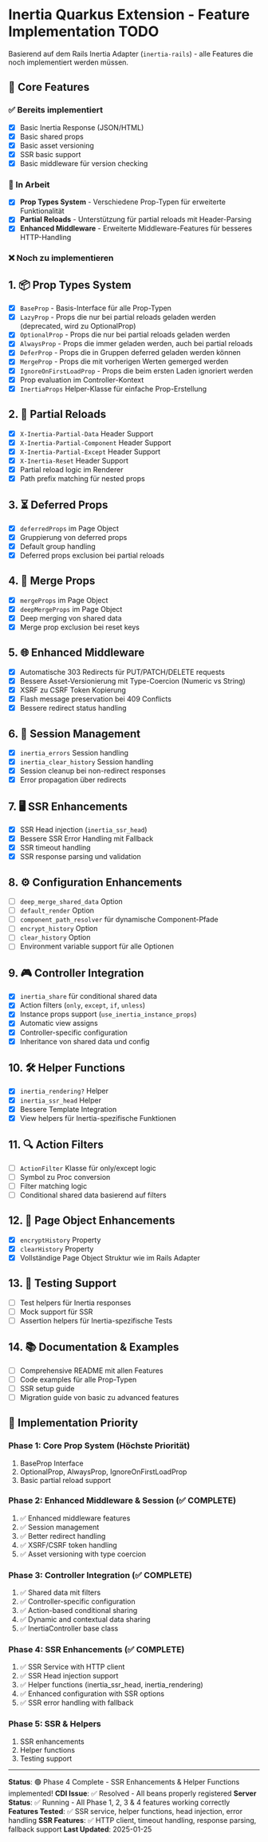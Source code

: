 # Inertia Quarkus Extension - Feature Implementation TODO

Basierend auf dem Rails Inertia Adapter (`inertia-rails`) - alle Features die noch implementiert werden müssen.

## 🎯 Core Features

### ✅ Bereits implementiert

- [x] Basic Inertia Response (JSON/HTML)
- [x] Basic shared props
- [x] Basic asset versioning
- [x] SSR basic support
- [x] Basic middleware für version checking

### 🔄 In Arbeit

- [x] **Prop Types System** - Verschiedene Prop-Typen für erweiterte Funktionalität
- [x] **Partial Reloads** - Unterstützung für partial reloads mit Header-Parsing
- [x] **Enhanced Middleware** - Erweiterte Middleware-Features für besseres HTTP-Handling

### ❌ Noch zu implementieren

## 1. 📦 Prop Types System

- [x] `BaseProp` - Basis-Interface für alle Prop-Typen
- [x] `LazyProp` - Props die nur bei partial reloads geladen werden (deprecated, wird zu OptionalProp)
- [x] `OptionalProp` - Props die nur bei partial reloads geladen werden
- [x] `AlwaysProp` - Props die immer geladen werden, auch bei partial reloads
- [x] `DeferProp` - Props die in Gruppen deferred geladen werden können
- [x] `MergeProp` - Props die mit vorherigen Werten gemerged werden
- [x] `IgnoreOnFirstLoadProp` - Props die beim ersten Laden ignoriert werden
- [x] Prop evaluation im Controller-Kontext
- [x] `InertiaProps` Helper-Klasse für einfache Prop-Erstellung

## 2. 🔄 Partial Reloads

- [x] `X-Inertia-Partial-Data` Header Support
- [x] `X-Inertia-Partial-Component` Header Support
- [x] `X-Inertia-Partial-Except` Header Support
- [x] `X-Inertia-Reset` Header Support
- [x] Partial reload logic im Renderer
- [x] Path prefix matching für nested props

## 3. ⏳ Deferred Props

- [x] `deferredProps` im Page Object
- [x] Gruppierung von deferred props
- [x] Default group handling
- [x] Deferred props exclusion bei partial reloads

## 4. 🔀 Merge Props

- [x] `mergeProps` im Page Object
- [x] `deepMergeProps` im Page Object
- [x] Deep merging von shared data
- [x] Merge prop exclusion bei reset keys

## 5. 🌐 Enhanced Middleware

- [x] Automatische 303 Redirects für PUT/PATCH/DELETE requests
- [x] Bessere Asset-Versionierung mit Type-Coercion (Numeric vs String)
- [x] XSRF zu CSRF Token Kopierung
- [x] Flash message preservation bei 409 Conflicts
- [x] Bessere redirect status handling

## 6. 💾 Session Management

- [x] `inertia_errors` Session handling
- [x] `inertia_clear_history` Session handling
- [x] Session cleanup bei non-redirect responses
- [x] Error propagation über redirects

## 7. 🖥️ SSR Enhancements

- [x] SSR Head injection (`inertia_ssr_head`)
- [x] Bessere SSR Error Handling mit Fallback
- [x] SSR timeout handling
- [x] SSR response parsing und validation

## 8. ⚙️ Configuration Enhancements

- [ ] `deep_merge_shared_data` Option
- [ ] `default_render` Option
- [ ] `component_path_resolver` für dynamische Component-Pfade
- [ ] `encrypt_history` Option
- [ ] `clear_history` Option
- [ ] Environment variable support für alle Optionen

## 9. 🎮 Controller Integration

- [x] `inertia_share` für conditional shared data
- [x] Action filters (`only`, `except`, `if`, `unless`)
- [x] Instance props support (`use_inertia_instance_props`)
- [x] Automatic view assigns
- [x] Controller-specific configuration
- [x] Inheritance von shared data und config

## 10. 🛠️ Helper Functions

- [x] `inertia_rendering?` Helper
- [x] `inertia_ssr_head` Helper
- [x] Bessere Template Integration
- [x] View helpers für Inertia-spezifische Funktionen

## 11. 🔍 Action Filters

- [ ] `ActionFilter` Klasse für only/except logic
- [ ] Symbol zu Proc conversion
- [ ] Filter matching logic
- [ ] Conditional shared data basierend auf filters

## 12. 📄 Page Object Enhancements

- [x] `encryptHistory` Property
- [x] `clearHistory` Property
- [x] Vollständige Page Object Struktur wie im Rails Adapter

## 13. 🧪 Testing Support

- [ ] Test helpers für Inertia responses
- [ ] Mock support für SSR
- [ ] Assertion helpers für Inertia-spezifische Tests

## 14. 📚 Documentation & Examples

- [ ] Comprehensive README mit allen Features
- [ ] Code examples für alle Prop-Typen
- [ ] SSR setup guide
- [ ] Migration guide von basic zu advanced features

## 🚀 Implementation Priority

### Phase 1: Core Prop System (Höchste Priorität)

1. BaseProp Interface
2. OptionalProp, AlwaysProp, IgnoreOnFirstLoadProp
3. Basic partial reload support

### Phase 2: Enhanced Middleware & Session (✅ COMPLETE)

1. ✅ Enhanced middleware features
2. ✅ Session management
3. ✅ Better redirect handling
4. ✅ XSRF/CSRF token handling
5. ✅ Asset versioning with type coercion

### Phase 3: Controller Integration (✅ COMPLETE)

1. ✅ Shared data mit filters
2. ✅ Controller-specific configuration
3. ✅ Action-based conditional sharing
4. ✅ Dynamic and contextual data sharing
5. ✅ InertiaController base class

### Phase 4: SSR Enhancements (✅ COMPLETE)

1. ✅ SSR Service with HTTP client
2. ✅ SSR Head injection support
3. ✅ Helper functions (inertia_ssr_head, inertia_rendering)
4. ✅ Enhanced configuration with SSR options
5. ✅ SSR error handling with fallback

### Phase 5: SSR & Helpers

1. SSR enhancements
2. Helper functions
3. Testing support

---

**Status**: 🟢 Phase 4 Complete - SSR Enhancements & Helper Functions implemented!
**CDI Issue**: ✅ Resolved - All beans properly registered
**Server Status**: ✅ Running - All Phase 1, 2, 3 & 4 features working correctly
**Features Tested**: ✅ SSR service, helper functions, head injection, error handling
**SSR Features**: ✅ HTTP client, timeout handling, response parsing, fallback support
**Last Updated**: 2025-01-25
